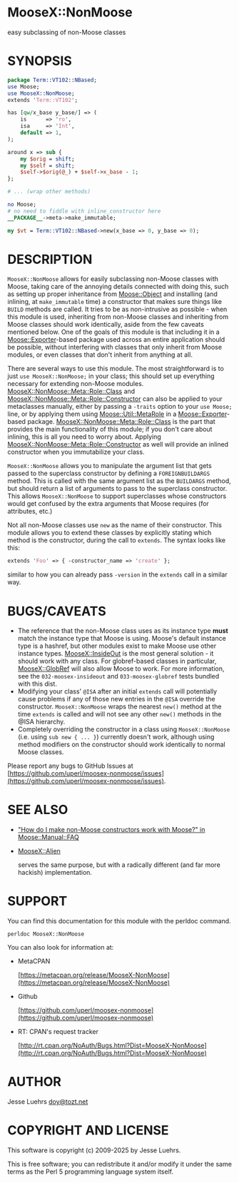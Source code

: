 # MooseX::NonMoose

easy subclassing of non-Moose classes

# SYNOPSIS

```perl
package Term::VT102::NBased;
use Moose;
use MooseX::NonMoose;
extends 'Term::VT102';

has [qw/x_base y_base/] => (
    is      => 'ro',
    isa     => 'Int',
    default => 1,
);

around x => sub {
    my $orig = shift;
    my $self = shift;
    $self->$orig(@_) + $self->x_base - 1;
};

# ... (wrap other methods)

no Moose;
# no need to fiddle with inline_constructor here
__PACKAGE__->meta->make_immutable;

my $vt = Term::VT102::NBased->new(x_base => 0, y_base => 0);
```

# DESCRIPTION

`MooseX::NonMoose` allows for easily subclassing non-Moose classes with Moose,
taking care of the annoying details connected with doing this, such as setting
up proper inheritance from [Moose::Object](https://metacpan.org/pod/Moose::Object) and installing (and inlining, at
`make_immutable` time) a constructor that makes sure things like `BUILD`
methods are called. It tries to be as non-intrusive as possible - when this
module is used, inheriting from non-Moose classes and inheriting from Moose
classes should work identically, aside from the few caveats mentioned below.
One of the goals of this module is that including it in a
[Moose::Exporter](https://metacpan.org/pod/Moose::Exporter)-based package used across an entire application should be
possible, without interfering with classes that only inherit from Moose
modules, or even classes that don't inherit from anything at all.

There are several ways to use this module. The most straightforward is to just
`use MooseX::NonMoose;` in your class; this should set up everything necessary
for extending non-Moose modules. [MooseX::NonMoose::Meta::Role::Class](https://metacpan.org/pod/MooseX::NonMoose::Meta::Role::Class) and
[MooseX::NonMoose::Meta::Role::Constructor](https://metacpan.org/pod/MooseX::NonMoose::Meta::Role::Constructor) can also be applied to your
metaclasses manually, either by passing a `-traits` option to your `use
Moose;` line, or by applying them using [Moose::Util::MetaRole](https://metacpan.org/pod/Moose::Util::MetaRole) in a
[Moose::Exporter](https://metacpan.org/pod/Moose::Exporter)-based package. [MooseX::NonMoose::Meta::Role::Class](https://metacpan.org/pod/MooseX::NonMoose::Meta::Role::Class) is the
part that provides the main functionality of this module; if you don't care
about inlining, this is all you need to worry about. Applying
[MooseX::NonMoose::Meta::Role::Constructor](https://metacpan.org/pod/MooseX::NonMoose::Meta::Role::Constructor) as well will provide an inlined
constructor when you immutabilize your class.

`MooseX::NonMoose` allows you to manipulate the argument list that gets passed
to the superclass constructor by defining a `FOREIGNBUILDARGS` method. This is
called with the same argument list as the `BUILDARGS` method, but should
return a list of arguments to pass to the superclass constructor. This allows
`MooseX::NonMoose` to support superclasses whose constructors would get
confused by the extra arguments that Moose requires (for attributes, etc.)

Not all non-Moose classes use `new` as the name of their constructor. This
module allows you to extend these classes by explicitly stating which method is
the constructor, during the call to `extends`. The syntax looks like this:

```perl
extends 'Foo' => { -constructor_name => 'create' };
```

similar to how you can already pass `-version` in the `extends` call in a
similar way.

# BUGS/CAVEATS

- The reference that the non-Moose class uses as its instance type
**must** match the instance type that Moose is using. Moose's default instance
type is a hashref, but other modules exist to make Moose use other instance
types. [MooseX::InsideOut](https://metacpan.org/pod/MooseX::InsideOut) is the most general solution - it should work with
any class. For globref-based classes in particular, [MooseX::GlobRef](https://metacpan.org/pod/MooseX::GlobRef) will
also allow Moose to work. For more information, see the `032-moosex-insideout`
and `033-moosex-globref` tests bundled with this dist.
- Modifying your class' `@ISA` after an initial `extends` call will potentially
cause problems if any of those new entries in the `@ISA` override the constructor.
`MooseX::NonMoose` wraps the nearest `new()` method at the time `extends`
is called and will not see any other `new()` methods in the @ISA hierarchy.
- Completely overriding the constructor in a class using
`MooseX::NonMoose` (i.e. using `sub new { ... }`) currently doesn't work,
although using method modifiers on the constructor should work identically to
normal Moose classes.

Please report any bugs to GitHub Issues at
[https://github.com/uperl/moosex-nonmoose/issues](https://github.com/uperl/moosex-nonmoose/issues).

# SEE ALSO

- ["How do I make non-Moose constructors work with Moose?" in Moose::Manual::FAQ](https://metacpan.org/pod/Moose::Manual::FAQ#How-do-I-make-non-Moose-constructors-work-with-Moose)
- [MooseX::Alien](https://metacpan.org/pod/MooseX::Alien)

    serves the same purpose, but with a radically different (and far more hackish)
    implementation.

# SUPPORT

You can find this documentation for this module with the perldoc command.

```
perldoc MooseX::NonMoose
```

You can also look for information at:

- MetaCPAN

    [https://metacpan.org/release/MooseX-NonMoose](https://metacpan.org/release/MooseX-NonMoose)

- Github

    [https://github.com/uperl/moosex-nonmoose](https://github.com/uperl/moosex-nonmoose)

- RT: CPAN's request tracker

    [http://rt.cpan.org/NoAuth/Bugs.html?Dist=MooseX-NonMoose](http://rt.cpan.org/NoAuth/Bugs.html?Dist=MooseX-NonMoose)

# AUTHOR

Jesse Luehrs <doy@tozt.net>

# COPYRIGHT AND LICENSE

This software is copyright (c) 2009-2025 by Jesse Luehrs.

This is free software; you can redistribute it and/or modify it under
the same terms as the Perl 5 programming language system itself.
